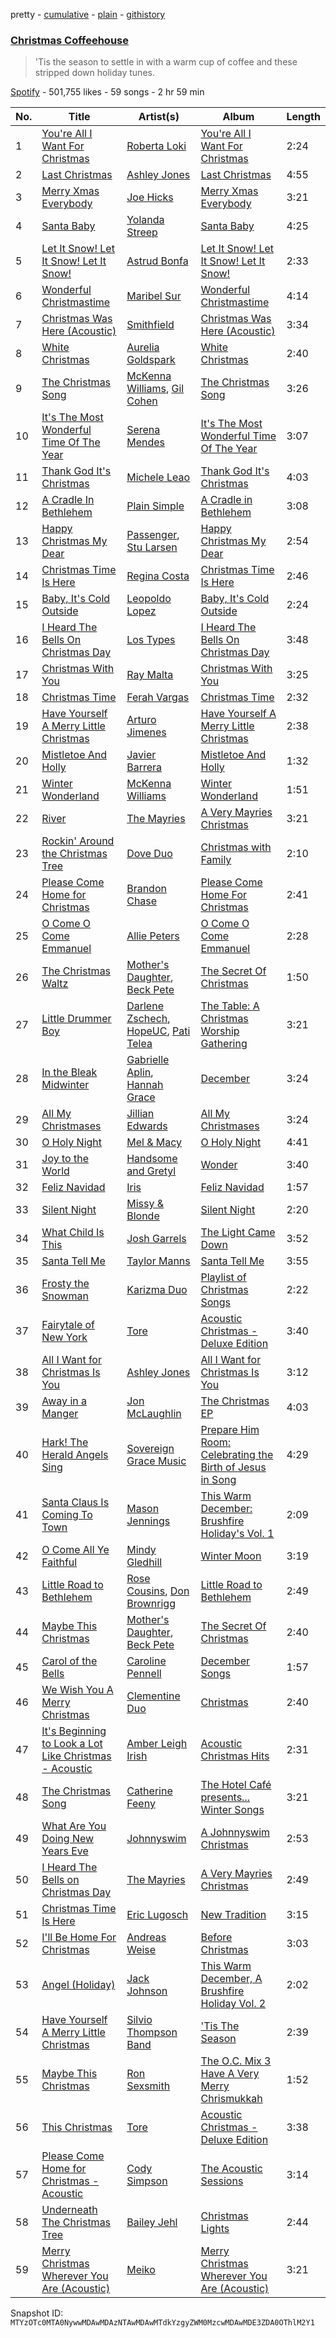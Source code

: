 pretty - [cumulative](/playlists/cumulative/37i9dQZF1DXb7KOnsvmh8V.md) - [plain](/playlists/plain/37i9dQZF1DXb7KOnsvmh8V) - [githistory](https://github.githistory.xyz/mackorone/spotify-playlist-archive/blob/main/playlists/plain/37i9dQZF1DXb7KOnsvmh8V)

### [Christmas Coffeehouse](https://open.spotify.com/playlist/37i9dQZF1DXb7KOnsvmh8V)

> 'Tis the season to settle in with a warm cup of coffee and these stripped down holiday tunes.

[Spotify](https://open.spotify.com/user/spotify) - 501,755 likes - 59 songs - 2 hr 59 min

| No. | Title | Artist(s) | Album | Length |
|---|---|---|---|---|
| 1 | [You're All I Want For Christmas](https://open.spotify.com/track/6k5yUgb2kSjiJtFWcAIswU) | [Roberta Loki](https://open.spotify.com/artist/69CSvWqSOjhUXBM8VcgbjB) | [You're All I Want For Christmas](https://open.spotify.com/album/0hz1EdPK295xrolats4Mae) | 2:24 |
| 2 | [Last Christmas](https://open.spotify.com/track/09j5YVh6DLMa09PRp51mrE) | [Ashley Jones](https://open.spotify.com/artist/5oZSkpd6njJYnWjqINJ0nJ) | [Last Christmas](https://open.spotify.com/album/6XgcGUqv9urCIlq4IVHDsK) | 4:55 |
| 3 | [Merry Xmas Everybody](https://open.spotify.com/track/0BQs8OCMlegB4Mlrx9nJA2) | [Joe Hicks](https://open.spotify.com/artist/0xwHtYTN6P4PtjLSzLV4U5) | [Merry Xmas Everybody](https://open.spotify.com/album/1A52lVGt4oJaXtI9FRxVvt) | 3:21 |
| 4 | [Santa Baby](https://open.spotify.com/track/3nkVBox3k8YpbVNyXKQinl) | [Yolanda Streep](https://open.spotify.com/artist/3RAcfMK8AOdXDGe5IM4CV8) | [Santa Baby](https://open.spotify.com/album/5UV2XfiAnmheoWWv7C3clA) | 4:25 |
| 5 | [Let It Snow! Let It Snow! Let It Snow!](https://open.spotify.com/track/5sfX5viYWYXqVAflX4F4zo) | [Astrud Bonfa](https://open.spotify.com/artist/0YYKO7hybCYf1mjeXDADA7) | [Let It Snow! Let It Snow! Let It Snow!](https://open.spotify.com/album/6eQfJN6mMzB3VAk80yZWmS) | 2:33 |
| 6 | [Wonderful Christmastime](https://open.spotify.com/track/7G1cFCMNKHixbmq9I8nRvh) | [Maribel Sur](https://open.spotify.com/artist/6RUOKxDTKgQE0baELaHJcf) | [Wonderful Christmastime](https://open.spotify.com/album/7Aw5Eeq7mSfQGqQj2bZT7V) | 4:14 |
| 7 | [Christmas Was Here \(Acoustic\)](https://open.spotify.com/track/17ZarY8dLJmPrn21tVirZw) | [Smithfield](https://open.spotify.com/artist/1aPmWgDU4JXEWg1d2BwH5M) | [Christmas Was Here \(Acoustic\)](https://open.spotify.com/album/6k1wuuV7p5ZNYvZzknYn7y) | 3:34 |
| 8 | [White Christmas](https://open.spotify.com/track/162vGpooHZzhRYDgmVL17b) | [Aurelia Goldspark](https://open.spotify.com/artist/23Vwx4SwKnBo2w3kAL32pW) | [White Christmas](https://open.spotify.com/album/0590p13JeOaXsRCl38lKPO) | 2:40 |
| 9 | [The Christmas Song](https://open.spotify.com/track/12CVNOsr1L3omtra5Z2Jmi) | [McKenna Williams](https://open.spotify.com/artist/03uZO3ld49qo2B5Y39Io05), [Gil Cohen](https://open.spotify.com/artist/3RIFM8s5jyChTKVnP0ZeDe) | [The Christmas Song](https://open.spotify.com/album/7M4I7btwjjSv6WIa3AxqH6) | 3:26 |
| 10 | [It's The Most Wonderful Time Of The Year](https://open.spotify.com/track/3sefGbSgty0fqgMwyMbrJt) | [Serena Mendes](https://open.spotify.com/artist/6NPbeRsuxTEwa7lMDnZLLz) | [It's The Most Wonderful Time Of The Year](https://open.spotify.com/album/5xd4V5XVWsHti76vti9Kq1) | 3:07 |
| 11 | [Thank God It's Christmas](https://open.spotify.com/track/3sSEbpbUVNnzU2sFZ81WAk) | [Michele Leao](https://open.spotify.com/artist/6FjXAOfjiavprwnGzY0YvF) | [Thank God It's Christmas](https://open.spotify.com/album/5eifKVwGfihPewkitHo5PS) | 4:03 |
| 12 | [A Cradle In Bethlehem](https://open.spotify.com/track/76JY0EcePnLePHMXuYSkvH) | [Plain Simple](https://open.spotify.com/artist/0XUcGC1QHkYmsVInVDjFad) | [A Cradle in Bethlehem](https://open.spotify.com/album/4riylNG00A6FG6CdVhb5hA) | 3:08 |
| 13 | [Happy Christmas My Dear](https://open.spotify.com/track/3z0GfQCW7MAyoqfGbuymvD) | [Passenger](https://open.spotify.com/artist/0gadJ2b9A4SKsB1RFkBb66), [Stu Larsen](https://open.spotify.com/artist/44M8i4BCwuBbmcQWwMaOfH) | [Happy Christmas My Dear](https://open.spotify.com/album/3CxBiwmyE6h2lMGevQqXNV) | 2:54 |
| 14 | [Christmas Time Is Here](https://open.spotify.com/track/3rAaVjaPoRvFjhKYN5FGEv) | [Regina Costa](https://open.spotify.com/artist/5HTYfcxPnPgnplg9GvUIEr) | [Christmas Time Is Here](https://open.spotify.com/album/411hIapXValKm4r5aFtJuM) | 2:46 |
| 15 | [Baby, It's Cold Outside](https://open.spotify.com/track/7jCljZFQGhUqK1dNPtfvMQ) | [Leopoldo Lopez](https://open.spotify.com/artist/4eiT8IHB1FaTzRyvkyyI3q) | [Baby, It's Cold Outside](https://open.spotify.com/album/3eSv2kdz0jDZl8Vx9Oiakt) | 2:24 |
| 16 | [I Heard The Bells On Christmas Day](https://open.spotify.com/track/6aWEvuBetOucUxhhTZImu4) | [Los Types](https://open.spotify.com/artist/1LhKDFwRnbRBPCc3BfA68N) | [I Heard The Bells On Christmas Day](https://open.spotify.com/album/3dNblZm8n6DDSJj9BdCQ1O) | 3:48 |
| 17 | [Christmas With You](https://open.spotify.com/track/2ysxVaEF9ZSbEMPXsmXRlC) | [Ray Malta](https://open.spotify.com/artist/4JJfhrczAyLrZVz8RMn9rt) | [Christmas With You](https://open.spotify.com/album/48ZgIU14VZj0dsXwm5lm36) | 3:25 |
| 18 | [Christmas Time](https://open.spotify.com/track/1TRNMWTrpFJMGwDMH9nFFz) | [Ferah Vargas](https://open.spotify.com/artist/7I2QqjVyk5dDrmPSiJgT1h) | [Christmas Time](https://open.spotify.com/album/2iIRXP2wEx1zdWwWHeqOBa) | 2:32 |
| 19 | [Have Yourself A Merry Little Christmas](https://open.spotify.com/track/4VPyVXkletmJazLZYe8qYj) | [Arturo Jimenes](https://open.spotify.com/artist/5YTMkCli769bhvfuUrjKbr) | [Have Yourself A Merry Little Christmas](https://open.spotify.com/album/1Yf9o4X5FNhNRbv9w6823j) | 2:38 |
| 20 | [Mistletoe And Holly](https://open.spotify.com/track/2hL5cuZFFKQWwNZvxGaUq4) | [Javier Barrera](https://open.spotify.com/artist/0rPKDNLYtijSxZYDwdOpN8) | [Mistletoe And Holly](https://open.spotify.com/album/0CFV9ymitdztEb9HcJsGhx) | 1:32 |
| 21 | [Winter Wonderland](https://open.spotify.com/track/2SslxBSZSqeyVRq9Mhd6uU) | [McKenna Williams](https://open.spotify.com/artist/03uZO3ld49qo2B5Y39Io05) | [Winter Wonderland](https://open.spotify.com/album/2pQFkne3QWb67GFH4Dr6cX) | 1:51 |
| 22 | [River](https://open.spotify.com/track/1FCIPUk1AitfTwOXlkwtO1) | [The Mayries](https://open.spotify.com/artist/38SWPOPO1YqxUPnT4AAoID) | [A Very Mayries Christmas](https://open.spotify.com/album/2hj3TtOFRw31Fzfumf4gB1) | 3:21 |
| 23 | [Rockin' Around the Christmas Tree](https://open.spotify.com/track/1SZWdpjpJohTC7GQWdIjdP) | [Dove Duo](https://open.spotify.com/artist/3pdh2stkH5UGGtDtLFCu0L) | [Christmas with Family](https://open.spotify.com/album/3zUBklY7foskgSTCkje02k) | 2:10 |
| 24 | [Please Come Home for Christmas](https://open.spotify.com/track/4W31Mtah0f28AW2fRBQpQq) | [Brandon Chase](https://open.spotify.com/artist/3qXWWITvZcTD1M2QmXszJK) | [Please Come Home For Christmas](https://open.spotify.com/album/3duk39Tee1A4VgvwPTjiu7) | 2:41 |
| 25 | [O Come O Come Emmanuel](https://open.spotify.com/track/5JJFGM9oYDkEfG3bNAFyk4) | [Allie Peters](https://open.spotify.com/artist/7l02oACaptr9EPNWrOTOyv) | [O Come O Come Emmanuel](https://open.spotify.com/album/1fJaVLPYThL95uLSG7SoAl) | 2:28 |
| 26 | [The Christmas Waltz](https://open.spotify.com/track/2QopSlvNVohyDbU1n185Rn) | [Mother's Daughter](https://open.spotify.com/artist/09AgPKJAS5Muco3pU4xh7k), [Beck Pete](https://open.spotify.com/artist/5hhVBlzS6hGuC1BNWANyyj) | [The Secret Of Christmas](https://open.spotify.com/album/6PkCw5bDn4bYlpmz3mKyQT) | 1:50 |
| 27 | [Little Drummer Boy](https://open.spotify.com/track/3W9Im5FFGBq3xJYZGnLUt8) | [Darlene Zschech](https://open.spotify.com/artist/6ZLy8YFk7VbamsI5qbYXtw), [HopeUC](https://open.spotify.com/artist/3SyP1meXisQhfM8Pe5CsRj), [Pati Telea](https://open.spotify.com/artist/437IsR6QfMq4NBoTvGUtfS) | [The Table: A Christmas Worship Gathering](https://open.spotify.com/album/2SrTNY6p2naLLr8NJGwYse) | 3:21 |
| 28 | [In the Bleak Midwinter](https://open.spotify.com/track/6eIlh4r8kaTAs3YQcSHkzu) | [Gabrielle Aplin](https://open.spotify.com/artist/3w6zswp5THsSKYLICUbDTZ), [Hannah Grace](https://open.spotify.com/artist/597GQ9dmhOQoBfqmfQINKB) | [December](https://open.spotify.com/album/7bzooZ5hpkaLmxvp4NKsnV) | 3:24 |
| 29 | [All My Christmases](https://open.spotify.com/track/7M3k7CQYsEOknxlCrXgj1D) | [Jillian Edwards](https://open.spotify.com/artist/6ctgu4FFlnNhMgrKiIzCxp) | [All My Christmases](https://open.spotify.com/album/1Oc0lXoyXZP6ed8otsHiQJ) | 3:24 |
| 30 | [O Holy Night](https://open.spotify.com/track/5arqSxhppG3SPzSQccc61Q) | [Mel & Macy](https://open.spotify.com/artist/332dMuxyefYaTqoo3k7oVk) | [O Holy Night](https://open.spotify.com/album/1hBZmVyxC8dHxPZpzL7Zwu) | 4:41 |
| 31 | [Joy to the World](https://open.spotify.com/track/0xc5KjVhHz4clU9sq0Kx0R) | [Handsome and Gretyl](https://open.spotify.com/artist/0iq2gAVITbmXak4aIiNre3) | [Wonder](https://open.spotify.com/album/4PQTPY07Isdve9WYAGUfjx) | 3:40 |
| 32 | [Feliz Navidad](https://open.spotify.com/track/4ODWSl1UJ6ok9t1RQOrD4p) | [Iris](https://open.spotify.com/artist/2kO5sbBJbD36k1hMbtJAca) | [Feliz Navidad](https://open.spotify.com/album/6p1lBmV93fLMOEVFLuTQdK) | 1:57 |
| 33 | [Silent Night](https://open.spotify.com/track/37t7M5Xwf3crTyBOdqiBCi) | [Missy & Blonde](https://open.spotify.com/artist/2XpEZIV9uuJY6pdhKAbuBh) | [Silent Night](https://open.spotify.com/album/328SvMtr6O6dahGr9QPSF9) | 2:20 |
| 34 | [What Child Is This](https://open.spotify.com/track/4vMeO6jafDMycnkrBvizrF) | [Josh Garrels](https://open.spotify.com/artist/16QSVsPKl743hu4U5C18R8) | [The Light Came Down](https://open.spotify.com/album/69jXtqUEHCVsB5geUWN1Yl) | 3:52 |
| 35 | [Santa Tell Me](https://open.spotify.com/track/2k5EzUIrgUtMa3dN6AG4h5) | [Taylor Manns](https://open.spotify.com/artist/008yUYD9avjHlXXmT47dz9) | [Santa Tell Me](https://open.spotify.com/album/3feETJ0kuaBvBkV3A01UWk) | 3:55 |
| 36 | [Frosty the Snowman](https://open.spotify.com/track/6P0YUPZfoluJU2zKkSUNVT) | [Karizma Duo](https://open.spotify.com/artist/4AG4GdKn7FmC3EPk8m6dxg) | [Playlist of Christmas Songs](https://open.spotify.com/album/13Gygts2YXzvvvCq1wIUql) | 2:22 |
| 37 | [Fairytale of New York](https://open.spotify.com/track/4mimSQ5z7B6qRGKke32S2k) | [Tore](https://open.spotify.com/artist/1GZrKwVL73MyDEr4bR9sRk) | [Acoustic Christmas \- Deluxe Edition](https://open.spotify.com/album/20PjNlTdOUYB2lIg5ipiA7) | 3:40 |
| 38 | [All I Want for Christmas Is You](https://open.spotify.com/track/4AeRtxiXa5Z6hakq6vTdrk) | [Ashley Jones](https://open.spotify.com/artist/5oZSkpd6njJYnWjqINJ0nJ) | [All I Want for Christmas Is You](https://open.spotify.com/album/474t5zcCFnsicUn3nNooel) | 3:12 |
| 39 | [Away in a Manger](https://open.spotify.com/track/0ijoOrD2bDk5O5OOZjZNP9) | [Jon McLaughlin](https://open.spotify.com/artist/6z29S0IoiBJpSMP8plyCj7) | [The Christmas EP](https://open.spotify.com/album/1paCT4WfqjlIk8VRfRQHjY) | 4:03 |
| 40 | [Hark! The Herald Angels Sing](https://open.spotify.com/track/6vZFk2jBqRItgyiVkY2YuH) | [Sovereign Grace Music](https://open.spotify.com/artist/6MYKRhEIKscR8qdGlvpk9y) | [Prepare Him Room: Celebrating the Birth of Jesus in Song](https://open.spotify.com/album/3HouSjml2OClLww1sAKA0W) | 4:29 |
| 41 | [Santa Claus Is Coming To Town](https://open.spotify.com/track/746iWihK3qguylWcOTmYlP) | [Mason Jennings](https://open.spotify.com/artist/6CQrZZn0g2ZNfIcXbi4pdo) | [This Warm December: Brushfire Holiday's Vol\. 1](https://open.spotify.com/album/4FVuqpZeRBz7h9e62TFViz) | 2:09 |
| 42 | [O Come All Ye Faithful](https://open.spotify.com/track/7cj29K87zylprbRPw6ITzw) | [Mindy Gledhill](https://open.spotify.com/artist/24gJ2GCq5zx1Mh08ZpmiSo) | [Winter Moon](https://open.spotify.com/album/4dxquygC3USLqSbmujUVIB) | 3:19 |
| 43 | [Little Road to Bethlehem](https://open.spotify.com/track/122NEAKQMTs9o19ghyz5L9) | [Rose Cousins](https://open.spotify.com/artist/3DIk8KcmVKTr4uGw3AuCtJ), [Don Brownrigg](https://open.spotify.com/artist/3is059epfwPYtkmzokUjPW) | [Little Road to Bethlehem](https://open.spotify.com/album/0NQLT0pT4KrGEQTQbr2QnB) | 2:49 |
| 44 | [Maybe This Christmas](https://open.spotify.com/track/0LUBUrff46sIknLO4Kupup) | [Mother's Daughter](https://open.spotify.com/artist/09AgPKJAS5Muco3pU4xh7k), [Beck Pete](https://open.spotify.com/artist/5hhVBlzS6hGuC1BNWANyyj) | [The Secret Of Christmas](https://open.spotify.com/album/6PkCw5bDn4bYlpmz3mKyQT) | 2:40 |
| 45 | [Carol of the Bells](https://open.spotify.com/track/0mZa0SSpNscGBpmXT5iKk4) | [Caroline Pennell](https://open.spotify.com/artist/0cZPTEmf3mlwj5kjVXR4po) | [December Songs](https://open.spotify.com/album/1FA4hRu48DNpVQQiEWmra3) | 1:57 |
| 46 | [We Wish You A Merry Christmas](https://open.spotify.com/track/7F1TSO5pw6jCnCtAUW4JmI) | [Clementine Duo](https://open.spotify.com/artist/4s6YWKUwngB7oxE6CPWsW2) | [Christmas](https://open.spotify.com/album/6LIX8A6r9r6hbaHI1nkOFo) | 2:40 |
| 47 | [It's Beginning to Look a Lot Like Christmas \- Acoustic](https://open.spotify.com/track/3rQHAo2HnOxYvipyx8ATmk) | [Amber Leigh Irish](https://open.spotify.com/artist/1uuV1avDy9Eup5gYHXVG05) | [Acoustic Christmas Hits](https://open.spotify.com/album/4UFm1ArDoNI3M4opS9JF1g) | 2:31 |
| 48 | [The Christmas Song](https://open.spotify.com/track/3CXCy292csbL8S8X2DOnxT) | [Catherine Feeny](https://open.spotify.com/artist/2PKUc5LXsZNjqOpAZKcFgz) | [The Hotel Café presents..\. Winter Songs](https://open.spotify.com/album/4fhTdBtyYkBi1pJpfSLRad) | 3:21 |
| 49 | [What Are You Doing New Years Eve](https://open.spotify.com/track/5HhcXgRU7kYszL7OQZtNlc) | [Johnnyswim](https://open.spotify.com/artist/4igDSX1kgfWbVTDCywcBGm) | [A Johnnyswim Christmas](https://open.spotify.com/album/4NVnwX1oas9B9zHSX8xwfD) | 2:53 |
| 50 | [I Heard The Bells on Christmas Day](https://open.spotify.com/track/1C7WXnqr5h8woxzYk4cCh1) | [The Mayries](https://open.spotify.com/artist/38SWPOPO1YqxUPnT4AAoID) | [A Very Mayries Christmas](https://open.spotify.com/album/2hj3TtOFRw31Fzfumf4gB1) | 2:49 |
| 51 | [Christmas Time Is Here](https://open.spotify.com/track/0mg3yp3E0yRfR8YtxcnAM3) | [Eric Lugosch](https://open.spotify.com/artist/5ZYM9VdgNhpltopFyFVLWc) | [New Tradition](https://open.spotify.com/album/6yKENjFqosRxw5cLw3GO9X) | 3:15 |
| 52 | [I'll Be Home For Christmas](https://open.spotify.com/track/24R1qc77L7eb38XKBFIfEN) | [Andreas Weise](https://open.spotify.com/artist/0G74PWccc2UbEEHNKVVaKB) | [Before Christmas](https://open.spotify.com/album/2NCP9hd23zIKGnjueQT3SR) | 3:03 |
| 53 | [Angel \(Holiday\)](https://open.spotify.com/track/5mb6YQWIVJ44alLjCZmGTT) | [Jack Johnson](https://open.spotify.com/artist/3GBPw9NK25X1Wt2OUvOwY3) | [This Warm December, A Brushfire Holiday Vol\. 2](https://open.spotify.com/album/4dTpeR3SNPSp77CztAXT7T) | 2:02 |
| 54 | [Have Yourself A Merry Little Christmas](https://open.spotify.com/track/4EMFafiPV0WM7ogBpJbfzO) | [Silvio Thompson Band](https://open.spotify.com/artist/0lnYAYDUAQD1kWQ5lvD08C) | ['Tis The Season](https://open.spotify.com/album/47BNK2T9N8W3XmdQDgIrdZ) | 2:39 |
| 55 | [Maybe This Christmas](https://open.spotify.com/track/3TrwJl33jfgEJDdwpSa2lK) | [Ron Sexsmith](https://open.spotify.com/artist/2wXBWJhbm1gfEVjyEEuhDH) | [The O.C\. Mix 3 Have A Very Merry Chrismukkah](https://open.spotify.com/album/6NIY572otUHYWANBBa4fiq) | 1:52 |
| 56 | [This Christmas](https://open.spotify.com/track/5TE14896R7FuZQ6wPgORl6) | [Tore](https://open.spotify.com/artist/1GZrKwVL73MyDEr4bR9sRk) | [Acoustic Christmas \- Deluxe Edition](https://open.spotify.com/album/20PjNlTdOUYB2lIg5ipiA7) | 3:38 |
| 57 | [Please Come Home for Christmas \- Acoustic](https://open.spotify.com/track/09Qu2q7DsZ3DRQVn8TwNEL) | [Cody Simpson](https://open.spotify.com/artist/79Xp2rRN7wdsaTJgttdX3K) | [The Acoustic Sessions](https://open.spotify.com/album/1m8phO2wWxsofIP9VSnkFz) | 3:14 |
| 58 | [Underneath The Christmas Tree](https://open.spotify.com/track/5uqci5rtzYQXraMi5UifJm) | [Bailey Jehl](https://open.spotify.com/artist/3HX0wFvwBn3wbxrtHuEUus) | [Christmas Lights](https://open.spotify.com/album/0SQXEEtNIYg1Ar5rX0OND9) | 2:44 |
| 59 | [Merry Christmas Wherever You Are \(Acoustic\)](https://open.spotify.com/track/3teWqnWLFpJ6RquvJzwG4O) | [Meiko](https://open.spotify.com/artist/6tW9jWf8lpuzDzAdVMvNMV) | [Merry Christmas Wherever You Are \(Acoustic\)](https://open.spotify.com/album/6STtqwEkgI7Kqvwem94mZv) | 3:21 |

Snapshot ID: `MTYzOTc0MTA0NywwMDAwMDAzNTAwMDAwMTdkYzgyZWM0MzcwMDAwMDE3ZDA0OThlM2Y1`

